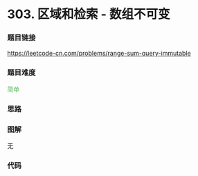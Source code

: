 # 303. 区域和检索 - 数组不可变

### 题目链接

https://leetcode-cn.com/problems/range-sum-query-immutable

### 题目难度

<font color=#5CB85C>简单</font>

### 思路



### 图解

无

### 代码

```python
```